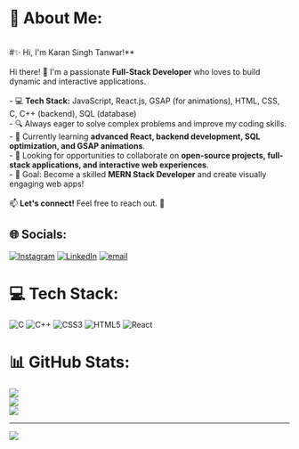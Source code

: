 # 💫 About Me:
<br>#✨ Hi, I'm Karan Singh Tanwar!** <br> <br>Hi there! 👋 I'm a passionate **Full-Stack Developer** who loves to build dynamic and interactive applications.  <br><br>- 💻 **Tech Stack:** JavaScript, React.js, GSAP (for animations), HTML, CSS, C, C++ (backend), SQL (database)  <br>- 🔍 Always eager to solve complex problems and improve my coding skills.  <br>- 🌱 Currently learning **advanced React, backend development, SQL optimization, and GSAP animations**.  <br>- 📌 Looking for opportunities to collaborate on **open-source projects, full-stack applications, and interactive web experiences**.  <br>- 🎯 Goal: Become a skilled **MERN Stack Developer** and create visually engaging web apps!  <br><br>📫 **Let's connect!** Feel free to reach out. 🚀


## 🌐 Socials:
[![Instagram](https://img.shields.io/badge/Instagram-%23E4405F.svg?logo=Instagram&logoColor=white)](https://instagram.com/ktanwar03) [![LinkedIn](https://img.shields.io/badge/LinkedIn-%230077B5.svg?logo=linkedin&logoColor=white)](https://linkedin.com/in/karan-singh-tanwar-857621236) [![email](https://img.shields.io/badge/Email-D14836?logo=gmail&logoColor=white)](mailto:tanwarkaran24@gmail.com) 

# 💻 Tech Stack:
![C](https://img.shields.io/badge/c-%2300599C.svg?style=for-the-badge&logo=c&logoColor=white) ![C++](https://img.shields.io/badge/c++-%2300599C.svg?style=for-the-badge&logo=c%2B%2B&logoColor=white) ![CSS3](https://img.shields.io/badge/css3-%231572B6.svg?style=for-the-badge&logo=css3&logoColor=white) ![HTML5](https://img.shields.io/badge/html5-%23E34F26.svg?style=for-the-badge&logo=html5&logoColor=white) ![React](https://img.shields.io/badge/react-%2320232a.svg?style=for-the-badge&logo=react&logoColor=%2361DAFB)
# 📊 GitHub Stats:
![](https://github-readme-stats.vercel.app/api?username=Ktanwar569&theme=dark&hide_border=false&include_all_commits=false&count_private=false)<br/>
![](https://github-readme-streak-stats.herokuapp.com/?user=Ktanwar569&theme=dark&hide_border=false)<br/>
![](https://github-readme-stats.vercel.app/api/top-langs/?username=Ktanwar569&theme=dark&hide_border=false&include_all_commits=false&count_private=false&layout=compact)

---
[![](https://visitcount.itsvg.in/api?id=Ktanwar569&icon=0&color=0)](https://visitcount.itsvg.in)

<!-- Proudly created with GPRM ( https://gprm.itsvg.in ) -->
